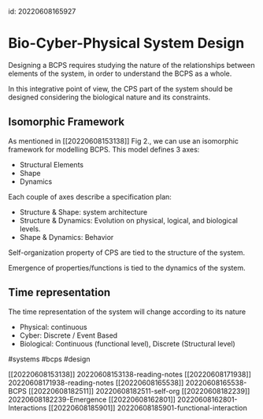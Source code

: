id: 20220608165927

# Bio-Cyber-Physical System Design

Designing a BCPS requires studying the nature of the relationships between elements of the system, in order to understand the BCPS as a whole.

In this integrative point of view, the CPS part of the system should be designed considering the biological nature and its constraints.

## Isomorphic Framework

As mentioned in [[20220608153138]] Fig 2., we can use an isomorphic framework for modelling BCPS. This model defines 3 axes:

* Structural Elements
* Shape
* Dynamics

Each couple of axes describe a specification plan:

- Structure & Shape: system architecture
- Structure & Dynamics: Evolution on physical, logical, and biological levels.
- Shape & Dynamics: Behavior

Self-organization property of CPS are tied to the structure of the system.

Emergence of properties/functions is tied to the dynamics of the system.

## Time representation
The time representation of the system will change according to its nature

- Physical: continuous
- Cyber: Discrete / Event Based
- Biological: Continuous (functional level), Discrete (Structural level)

#systems
#bcps
#design

[[20220608153138]] 20220608153138-reading-notes
[[20220608171938]] 20220608171938-reading-notes
[[20220608165538]] 20220608165538-BCPS
[[20220608182511]] 20220608182511-self-org
[[20220608182239]] 20220608182239-Emergence
[[20220608162801]] 20220608162801-Interactions
[[20220608185901]] 20220608185901-functional-interaction